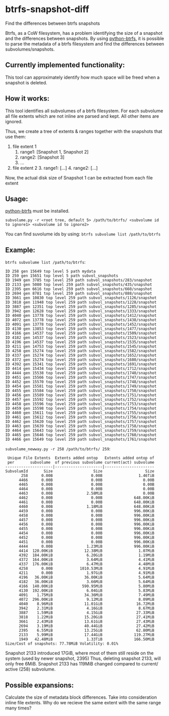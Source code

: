 # btrfs-snapshot-diff
Find the differences between btrfs snapshots

Btrfs, as a CoW filesystem, has a problem identifying the size of a snapshot and the differences between snapshots.
By using [python-btrfs](https://github.com/knorrie/python-btrfs), it is possible to parse the metadata of a btrfs filesystem and find the differences between subvolumes/snapshots.

## Currently implemented functionality:

This tool can approximately identify how much space will be freed when a snapshot is deleted.

## How it works:

This tool identifies all subvolumes of a btrfs filesystem. For each subvolume all file extents which are not inline are parsed and kept. All other items are ignored.

Thus, we create a tree of extents & ranges together with the snapshots that use them:

1. file extent 1
   1. range1: [Snapshot 1, Snapshot 2]
   2. range2: [Snapshot 3]
   3. ...
2. file extent 2
   3. range1: [...]
   4. range2: [...]

Now, the actual disk size of Snapshot 1 can be extracted from each file extent
## Usage:

[python-btrfs](https://github.com/knorrie/python-btrfs) must be installed.

`subvolume.py -r <root tree, default 5> /path/to/btrfs/ <subvolume id to ignore1> <subvolume id to ignore2>`

You can find suvolume ids by using:
`btrfs subvolume list /path/to/btrfs`

## Example:

`btrfs subvolume list /path/to/btrfs`:

```
ID 258 gen 15649 top level 5 path mydata
ID 259 gen 15651 top level 5 path subvol_snapshots
ID 1949 gen 3785 top level 259 path subvol_snapshots/283/snapshot
ID 2133 gen 5080 top level 259 path subvol_snapshots/435/snapshot
ID 2395 gen 6616 top level 259 path subvol_snapshots/660/snapshot
ID 2694 gen 8781 top level 259 path subvol_snapshots/888/snapshot
ID 3661 gen 10830 top level 259 path subvol_snapshots/1126/snapshot
ID 3818 gen 11948 top level 259 path subvol_snapshots/1228/snapshot
ID 3887 gen 12351 top level 259 path subvol_snapshots/1285/snapshot
ID 3942 gen 12628 top level 259 path subvol_snapshots/1333/snapshot
ID 4040 gen 13778 top level 259 path subvol_snapshots/1412/snapshot
ID 4072 gen 13778 top level 259 path subvol_snapshots/1438/snapshot
ID 4091 gen 13778 top level 259 path subvol_snapshots/1452/snapshot
ID 4130 gen 13853 top level 259 path subvol_snapshots/1477/snapshot
ID 4166 gen 14537 top level 259 path subvol_snapshots/1509/snapshot
ID 4182 gen 14537 top level 259 path subvol_snapshots/1523/snapshot
ID 4196 gen 14537 top level 259 path subvol_snapshots/1535/snapshot
ID 4211 gen 14753 top level 259 path subvol_snapshots/1545/snapshot
ID 4258 gen 15274 top level 259 path subvol_snapshots/1582/snapshot
ID 4337 gen 15274 top level 259 path subvol_snapshots/1652/snapshot
ID 4372 gen 15274 top level 259 path subvol_snapshots/1680/snapshot
ID 4392 gen 15341 top level 259 path subvol_snapshots/1691/snapshot
ID 4414 gen 15434 top level 259 path subvol_snapshots/1712/snapshot
ID 4444 gen 15538 top level 259 path subvol_snapshots/1740/snapshot
ID 4451 gen 15566 top level 259 path subvol_snapshots/1747/snapshot
ID 4452 gen 15570 top level 259 path subvol_snapshots/1748/snapshot
ID 4454 gen 15581 top level 259 path subvol_snapshots/1749/snapshot
ID 4455 gen 15584 top level 259 path subvol_snapshots/1750/snapshot
ID 4456 gen 15589 top level 259 path subvol_snapshots/1751/snapshot
ID 4457 gen 15592 top level 259 path subvol_snapshots/1752/snapshot
ID 4458 gen 15596 top level 259 path subvol_snapshots/1753/snapshot
ID 4459 gen 15598 top level 259 path subvol_snapshots/1754/snapshot
ID 4460 gen 15611 top level 259 path subvol_snapshots/1755/snapshot
ID 4461 gen 15612 top level 259 path subvol_snapshots/1756/snapshot
ID 4462 gen 15620 top level 259 path subvol_snapshots/1757/snapshot
ID 4463 gen 15639 top level 259 path subvol_snapshots/1758/snapshot
ID 4464 gen 15643 top level 259 path subvol_snapshots/1759/snapshot
ID 4465 gen 15646 top level 259 path subvol_snapshots/1760/snapshot
ID 4466 gen 15649 top level 259 path subvol_snapshots/1761/snapshot
```

`subvolume_newway.py -r 258 /path/to/btrfs/ 259`:

```
 Unique File Extents  Extents added ontop   Extents added ontop of
 per       subvolume  of previous subvolume current(act) subvolume
---------------------|---------------------|----------------------
SubvolumId       Size                  Size                   Size
       258      0.00B                 0.00B                1.46TiB
      4466      0.00B                 0.00B                  0.00B
      4465      0.00B                 0.00B                  0.00B
      4464      0.00B                 0.00B                  0.00B
      4463      0.00B               2.58MiB                  0.00B
      4462      0.00B                 0.00B              648.00KiB
      4461      0.00B                 0.00B              648.00KiB
      4460      0.00B               1.18MiB              648.00KiB
      4459      0.00B                 0.00B              996.00KiB
      4458      0.00B                 0.00B              996.00KiB
      4457      0.00B                 0.00B              996.00KiB
      4456      0.00B                 0.00B              996.00KiB
      4455      0.00B                 0.00B              996.00KiB
      4454      0.00B                 0.00B              996.00KiB
      4452      0.00B                 0.00B              996.00KiB
      4451      0.00B                 0.00B              996.00KiB
      4444      0.00B               1.23MiB              996.00KiB
      4414  120.00KiB              12.38MiB                1.07MiB
      4392  184.00KiB               6.20GiB                1.19MiB
      4372  164.00KiB               3.64MiB                4.41MiB
      4337  176.00KiB               6.47MiB                4.48MiB
      4258      0.00B            1010.53MiB                4.91MiB
      4211      0.00B               1.97GiB                4.91MiB
      4196   36.00KiB              36.00KiB                5.64MiB
      4182   36.00KiB               3.66MiB                5.64MiB
      4166  140.00KiB             590.95MiB                5.80MiB
      4130  192.00KiB               6.04GiB                5.83MiB
      4091    1.75MiB              34.36MiB                7.49MiB
      4072  296.00KiB               9.12MiB                8.09MiB
      4040    8.96MiB              11.01GiB               16.72MiB
      3942    2.31MiB               4.16GiB                8.67MiB
      3887    1.59MiB               4.15GiB               27.33MiB
      3818    1.22MiB              15.20GiB               27.41MiB
      3661    2.43MiB              13.61GiB               27.43MiB
      2694    3.19MiB              40.44GiB               27.42MiB
      2395    6.55MiB              13.25GiB               62.80MiB
      2133    5.99MiB              17.44GiB              119.27MiB
      1949   42.48MiB               1.33TiB              166.50MiB
Size/Cost of snapshots: 77.78MiB Volatility: 0.01%
```
Snapshot 2133 introduced 17GiB, where most of them still reside on the system (used by newer snapshot, 2395)
Thus, deleting snapshot 2133, will only free 6MiB. Snapshot 2133 has 119MiB changed compared to current/ active (258) subvolume.

## Possible expansions:

Calculate the size of metadata block differences.
Take into consideration inline file extents.
Why do we recieve the same extent with the same range many times?
